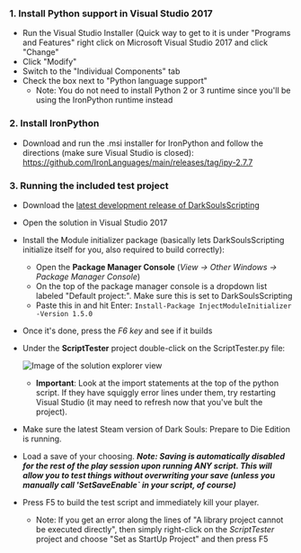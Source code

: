 ### 1. Install Python support in Visual Studio 2017
* Run the Visual Studio Installer (Quick way to get to it is under "Programs and Features" right click on Microsoft Visual Studio 2017 and click "Change"
* Click "Modify"
* Switch to the "Individual Components" tab
* Check the box next to "Python language support"
  * Note: You do not need to install Python 2 or 3 runtime since you'll be using the IronPython runtime instead
### 2. Install IronPython
* Download and run the .msi installer for IronPython and follow the directions (make sure Visual Studio is closed): https://github.com/IronLanguages/main/releases/tag/ipy-2.7.7
### 3. Running the included test project
* Download the [latest development release of DarkSoulsScripting](https://github.com/Wulf2k/DarkSoulsScripting/releases)
* Open the solution in Visual Studio 2017
* Install the Module initializer package (basically lets DarkSoulsScripting initialize itself for you, also required to build correctly):
  * Open the **Package Manager Console** (*View -> Other Windows -> Package Manager Console*)
  * On the top of the package manager console is a dropdown list labeled "Default project:". Make sure this is set to DarkSoulsScripting
  * Paste this in and hit Enter: `Install-Package InjectModuleInitializer -Version 1.5.0`
* Once it's done, press the *F6 key* and see if it builds
* Under the **ScriptTester** project double-click on the ScriptTester.py file: 

    ![Image of the solution explorer view](https://i.imgur.com/FbZtMjy.png)
  * **Important**: Look at the import statements at the top of the python script. If they have squiggly error lines under them, try restarting Visual Studio (it may need to refresh now that you've bult the project).
* Make sure the latest Steam version of Dark Souls: Prepare to Die Edition is running.
* Load a save of your choosing. ***Note: Saving is automatically disabled for the rest of the play session upon running ANY script. This will allow you to test things without overwriting your save (unless you manually call 'SetSaveEnable` in your script, of course)***
* Press F5 to build the test script and immediately kill your player.
  * Note: If you get an error along the lines of "A library project cannot be executed directly", then simply right-click on the *ScriptTester* project and choose "Set as StartUp Project" and then press F5
